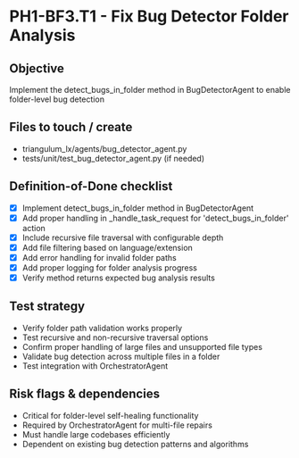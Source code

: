 # PH1-BF3.T1 - Fix Bug Detector Folder Analysis

## Objective
Implement the detect_bugs_in_folder method in BugDetectorAgent to enable folder-level bug detection

## Files to touch / create
- triangulum_lx/agents/bug_detector_agent.py
- tests/unit/test_bug_detector_agent.py (if needed)

## Definition-of-Done checklist
- [x] Implement detect_bugs_in_folder method in BugDetectorAgent
- [x] Add proper handling in _handle_task_request for 'detect_bugs_in_folder' action
- [x] Include recursive file traversal with configurable depth
- [x] Add file filtering based on language/extension
- [x] Add error handling for invalid folder paths
- [x] Add proper logging for folder analysis progress
- [x] Verify method returns expected bug analysis results

## Test strategy
- Verify folder path validation works properly
- Test recursive and non-recursive traversal options
- Confirm proper handling of large files and unsupported file types
- Validate bug detection across multiple files in a folder
- Test integration with OrchestratorAgent

## Risk flags & dependencies
- Critical for folder-level self-healing functionality
- Required by OrchestratorAgent for multi-file repairs
- Must handle large codebases efficiently
- Dependent on existing bug detection patterns and algorithms
